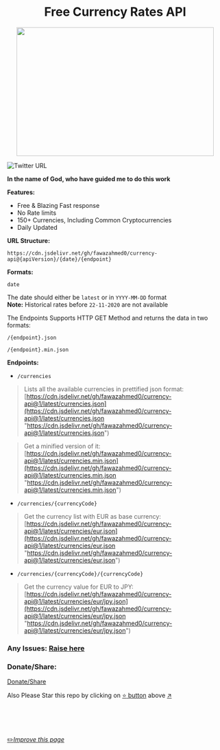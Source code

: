 <h1 align="center">Free Currency Rates API    </h1>

<p align="center">
  <img width="460" height="300" src="https://github.com/fawazahmed0/currency-api/raw/1/money.jpg">
</p>

![Twitter URL](https://img.shields.io/twitter/url?style=social&url=https%3A%2F%2Fgithub.com%2Ffawazahmed0%2Fcurrency-api)


**In the name of God, who have guided me to do this work**

**Features:**
- Free & Blazing Fast response
- No Rate limits
- 150+ Currencies, Including Common Cryptocurrencies
- Daily Updated


**URL Structure:**

`https://cdn.jsdelivr.net/gh/fawazahmed0/currency-api@{apiVersion}/{date}/{endpoint}`


**Formats:**

`date`<br>

The date should either be `latest` or in `YYYY-MM-DD` format <br>
**Note:** Historical rates before `22-11-2020` are not available

The Endpoints Supports HTTP GET Method and returns the data in two formats:

`/{endpoint}.json`

`/{endpoint}.min.json`

**Endpoints:**

- `/currencies`<br>
> Lists all the available currencies in prettified json format:<br>
 [https://cdn.jsdelivr.net/gh/fawazahmed0/currency-api@1/latest/currencies.json](https://cdn.jsdelivr.net/gh/fawazahmed0/currency-api@1/latest/currencies.json "https://cdn.jsdelivr.net/gh/fawazahmed0/currency-api@1/latest/currencies.json") <br>

> Get a minified version of it:<br>
[https://cdn.jsdelivr.net/gh/fawazahmed0/currency-api@1/latest/currencies.min.json](https://cdn.jsdelivr.net/gh/fawazahmed0/currency-api@1/latest/currencies.min.json "https://cdn.jsdelivr.net/gh/fawazahmed0/currency-api@1/latest/currencies.min.json")

- `/currencies/{currencyCode}`<br>
> Get the currency list with EUR as base currency:<br>
[https://cdn.jsdelivr.net/gh/fawazahmed0/currency-api@1/latest/currencies/eur.json](https://cdn.jsdelivr.net/gh/fawazahmed0/currency-api@1/latest/currencies/eur.json "https://cdn.jsdelivr.net/gh/fawazahmed0/currency-api@1/latest/currencies/eur.json") <br>


- `/currencies/{currencyCode}/{currencyCode}` <br>
> Get the currency value for EUR to JPY:<br>
[https://cdn.jsdelivr.net/gh/fawazahmed0/currency-api@1/latest/currencies/eur/jpy.json](https://cdn.jsdelivr.net/gh/fawazahmed0/currency-api@1/latest/currencies/eur/jpy.json "https://cdn.jsdelivr.net/gh/fawazahmed0/currency-api@1/latest/currencies/eur/jpy.json")


### Any Issues: [Raise here](https://github.com/fawazahmed0/currency-api/issues/new "Raise here")

### Donate/Share:

[Donate/Share](https://fawazahmed0.github.io/donate.html?mymsg=Thanks%20for%20this%20API%2C%20I%20am%20Fawaz%20Ahmed%20(fawazahmed0)%20developer%20of%20this%20API%2C%20if%20you%20liked%20my%20work%20consider%20donating%20a%20few%20bucks%20to%20me%20or%20at%20least%20share%20it%20with%20friends%2C%20so%20they%20don%27t%20have%20to%20pay%20for%20any%20currency%20API%20Service%3Cbr%3E%20%3Cbr%3E%20Thanks%20in%20Advance&sharelink=https%3A%2F%2Fgithub.com%2Ffawazahmed0%2Fcurrency-api&smallsharetext=Free%20Currency%20Forex%20Rates%20API&largesharetext=Share%20the%20Free%20Currency%20Forex%20Rates%20API%20with%20150%2B%20Currencies%20Available%20%26%20No%20Rate%20Limits&sharebtnmsg=Share%20the%20Free%20Currency%20API&nodonatebtn=)


Also Please Star this repo by clicking on [:star: button](#) above [:arrow_upper_right:](#)

<br>
<br>
<br>

[:pencil2:*Improve this page*](https://github.com/fawazahmed0/currency-api/edit/1/README.md)

